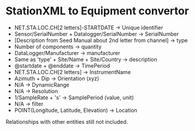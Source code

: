 # StationXML to Equipment convertor

* NET.STA.LOC.CH[2 letters]-STARTDATE -> Unique identifier
* Sensor/SerialNumber + Datalogger/SerialNumber -> SerialNumber
* [Description from Seed Manual about 2nd letter from channel] -> type
* Number of components -> quantity
* DataLogger/Manufacturer -> manufacturer
* Same as 'type' + Site/Name + Site/Country -> description
* @startdate + @enddate -> TimePeriod
* NET.STA.LOC.CH[2 letters] -> InstrumentName
* Azimuth + Dip -> Orientation (xyz)
* N/A -> DynamicRange
* N/A -> Resolution
* 1/SampleRate + 's' -> SamplePeriod (value, unit)
* N/A -> filter
* POINT(Longitude, Latitude, Elevation) -> Location

Relationships with other entities still not included.
